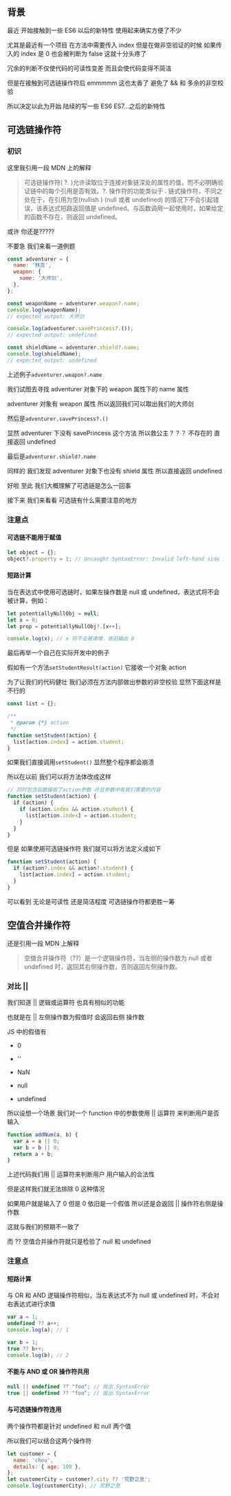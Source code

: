 ## 背景

最近 开始接触到一些 ES6 以后的新特性 使用起来确实方便了不少

尤其是最近有一个项目 在方法中需要传入 index 但是在做非空验证的时候 如果传入的 index 是 0 也会被判断为 false 这就十分头疼了

冗余的判断不仅使代码的可读性变差 而且会使代码变得不简洁

但是在接触到可选链操作符后 emmmmm 这也太香了 避免了 && 和 多余的非空校验

所以决定以此为开始 陆续的写一些 ES6 ES7...之后的新特性

## 可选链操作符

### 初识

这里我引用一段 MDN 上的解释

> 可选链操作符( ?. )允许读取位于连接对象链深处的属性的值，而不必明确验证链中的每个引用是否有效。?. 操作符的功能类似于 . 链式操作符，不同之处在于，在引用为空(nullish ) (null 或者 undefined) 的情况下不会引起错误，该表达式短路返回值是 undefined。与函数调用一起使用时，如果给定的函数不存在，则返回 undefined。

或许 你还是?????

不要急 我们来看一道例题

```js
const adventurer = {
  name: '林克',
  weapon: {
    name: '大师剑',
  },
};

const weaponName = adventurer.weapon?.name;
console.log(weaponName);
// expected output: 大师剑

console.log(adventurer.savePrincess?.());
// expected output: undefined

const shieldName = adventurer.shield?.name;
console.log(shieldName);
// expected output: undefined
```

上述例子`adventurer.weapon?.name`

我们试图去寻找 adventurer 对象下的 weapon 属性下的 name 属性

adventurer 对象有 weapon 属性 所以返回我们可以取出我们的大师剑

然后是`adventurer.savePrincess?.()`

显然 adventurer 下没有 savePrincess 这个方法 所以救公主？？？ 不存在的 直接返回 undefined

最后是`adventurer.shield?.name`

同样的 我们发现 adventurer 对象下也没有 shield 属性 所以直接返回 undefined

好啦 至此 我们大概理解了可选链是怎么一回事

接下来 我们来看看 可选链有什么需要注意的地方

### 注意点

#### 可选链不能用于赋值

```js
let object = {};
object?.property = 1; // Uncaught SyntaxError: Invalid left-hand side in assignment
```

#### 短路计算

当在表达式中使用可选链时，如果左操作数是 null 或 undefined，表达式将不会被计算，例如：

```js
let potentiallyNullObj = null;
let x = 0;
let prop = potentiallyNullObj?.[x++];

console.log(x); // x 将不会被递增，依旧输出 0
```

最后再举一个自己在实际开发中的例子

假如有一个方法`setStudentResult(action)` 它接收一个对象 action

为了让我们的代码健壮 我们必须在方法内部做出参数的非空校验 显然下面这样是不行的

```js
const list = {};

/**
 * @param {*} action
 */
function setStudent(action) {
  list[action.index] = action.student;
}
```

如果我们直接调用`setStudent()` 显然整个程序都会崩溃

所以在以前 我们可以将方法体改成这样

```js
// 同时包含函数接收了action参数 并且参数中有我们需要的内容
function setStudent(action) {
  if (action) {
    if (action.index && action.student) {
      list[action.index] = action.student;
    }
  }
}
```

但是 如果使用可选链操作符 我们就可以将方法定义成如下

```js
function setStudent(action) {
  if (action?.index && action?.student) {
    list[action.index] = action.student;
  }
}
```

可以看到 无论是可读性 还是简洁程度 可选链操作符都更胜一筹

## 空值合并操作符

还是引用一段 MDN 上解释

> 空值合并操作符（??）是一个逻辑操作符，当左侧的操作数为 null 或者 undefined 时，返回其右侧操作数，否则返回左侧操作数。

### 对比 ||

我们知道 || 逻辑或运算符 也具有相似的功能

也就是在 || 左侧操作数为假值时 会返回右侧 操作数

JS 中的假值有

- 0

- ''

- NaN

- null

- undefined

所以设想一个场景 我们对一个 function 中的参数使用 || 运算符 来判断用户是否输入

```js
function addNum(a, b) {
  var a = a || 0;
  var b = b || 0;
  return a + b;
}
```

上述代码我们用 || 运算符来判断用户 用户输入的合法性

但是这样我们就无法排除 0 这种情况

如果用户就是输入了 0 但是 0 依旧是一个假值 所以还是会返回 || 操作符右侧是操作数

这就与我们的预期不一致了

而 ?? 空值合并操作符就只是检验了 null 和 undefined

### 注意点

#### 短路计算

与 OR 和 AND 逻辑操作符相似，当左表达式不为 null 或 undefined 时，不会对右表达式进行求值

```js
var a = 1;
undefined ?? a++;
console.log(a); // 1

var b = 1;
true ?? b++;
console.log(b); // 2
```

#### 不能与 AND 或 OR 操作符共用

```js
null || undefined ?? "foo"; // 抛出 SyntaxError
true || undefined ?? "foo"; // 抛出 SyntaxError
```

#### 与可选链操作符连用

两个操作符都是针对 undefined 和 null 两个值

所以我们可以结合这两个操作符

```js
let customer = {
  name: 'chou',
  details: { age: 100 },
};
let customerCity = customer?.city ?? '荒野之息';
console.log(customerCity); // 荒野之息
```

